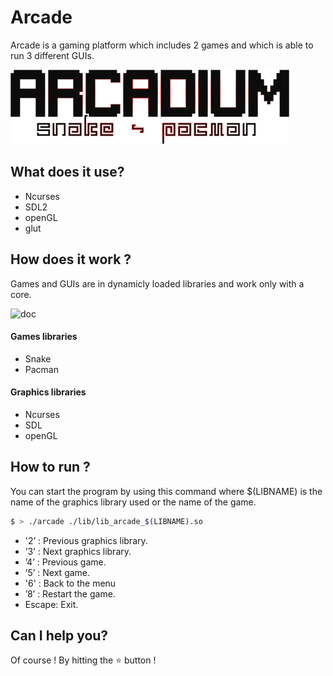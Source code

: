 # Arcade
Arcade is a gaming platform which includes 2 games and which is able to run 3 different GUIs.

![logo](./img/logo.png)

## What does it use?
  - Ncurses
  - SDL2
  - openGL
  - glut

## How does it work ?
Games and GUIs are in dynamicly loaded libraries and work only with a core.

![doc](./img/readme.png)

#### Games libraries
  - Snake
  - Pacman

#### Graphics libraries
  - Ncurses
  - SDL
  - openGL

## How to run ?
You can start the program by using this command where $(LIBNAME) is the name of the graphics library used or the name of the game.

```sh
$ > ./arcade ./lib/lib_arcade_$(LIBNAME).so
```
  
  - '2’ : Previous graphics library.
  - ’3’ : Next graphics library.
  - ’4’ : Previous game.
  - ’5’ : Next game.
  - '6' : Back to the menu
  - ’8’ : Restart the game.
  - Escape: Exit.
  
## Can I help you?
Of course ! By hitting the :star: button !
